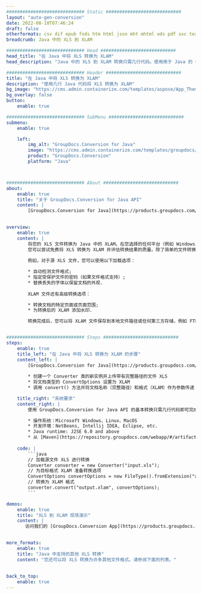 ```yaml
---
############################# Static ############################
layout: "auto-gen-conversion"
date: 2022-08-10T07:46:24
draft: false
otherformats: csv dif epub fods htm html json mht mhtml ods pdf sxc tex tsv xlam xls xlsb xlsm xlsx xlt xltm xltx xml xps
breadcrumb: Java 中的 XLS 到 XLAM

############################# Head ############################
head_title: "在 Java 中将 XLS 转换为 XLAM"
head_description: "Java 中的 XLS 到 XLAM 转换只需几行代码。使用用于 Java 的 GroupDocs 文档转换 API 转换 160 多种文件格式"

############################# Header ############################
title: "在 Java 中将 XLS 转换为 XLAM"
description: "使用几行 Java 代码将 XLS 转换为 XLAM"
bg_image: "https://cms.admin.containerize.com/templates/aspose/App_Themes/V3/images/bg/header1.png"
bg_overlay: false
button:
    enable: true

############################# SubMenu ############################
submenu:
    enable: true

    left:
        img_alt: "GroupDocs.Conversion for Java"
        image: "https://cms.admin.containerize.com/templates/groupdocs/images/product-logos/90x90-noborder/groupdocs-conversion-java.png"
        product: "GroupDocs.Conversion"
        platform: "Java"



############################# About ############################
about:
    enable: true
    title: "关于 GroupDocs.Conversion for Java API"
    content: |
        [GroupDocs.Conversion for Java](https://products.groupdocs.com/conversion/java/) 是一种高级文件格式转换 API，用于在 Microsoft Office、OpenDocument、PDF、HTML、电子邮件、CAD 等流行图像和文档格式之间进行转换。只需几行代码即可完成更多工作。本机 API 会自动检测原始文档的格式，并提供许多选项来自定义转换后的文档。除了从文档中提取信息的功能外，它还默认支持将转换结果缓存到本地磁盘。但是，任何类型的缓存存储都可以通过实施适当的接口来支持 - Amazon S3、Dropbox、Google Drive、Windows Azure、Reddis 或任何其他接口。
    

overview:
    enable: true
    content: |
        将您的 XLS 文件转换为 Java 中的 XLAM。在您选择的任何平台（例如 Windows、Linux、macOS）上，只需几行 Java 代码。
        您可以尝试免费将 XLS 转换为 XLAM 并评估转换结果的质量。除了简单的文件转换脚本外，您还可以尝试更复杂的选项来加载 XLS 源文件并存储 XLAM 输出。 
        
        例如，对于源 XLS 文件，您可以使用以下加载选项：

        * 自动检测文件格式;
        * 指定受保护文件的密码（如果文件格式支持）;
        * 替换丢失的字体以保留文档的外观.
        
        XLAM 文件还有高级转换选项：

        * 转换文档的特定页面或页面范围;
        * 为转换后的 XLAM 添加水印.

        转换完成后，您可以将 XLAM 文件保存到本地文件路径或任何第三方存储，例如 FTP、Amazon S3、Google Drive、Dropbox 等。请注意 - 转换 XLS到 XLAM，您不需要安装任何额外的软件，例如 MS Office、Open Office、Adobe Acrobat Reader 等。


############################# Steps ############################
steps:
    enable: true
    title_left: "在 Java 中将 XLS 转换为 XLAM 的步骤"
    content_left: |
        [GroupDocs.Conversion for Java](https://products.groupdocs.com/conversion/java/) 允许开发人员使用几行代码轻松地将 XLS 文件转换为 XLAM。
        
        * 创建一个 Converter 类的新实例并上传带有完整路径的文件 XLS
        * 将文档类型的 ConvertOptions 设置为 XLAM
        * 调用 convert() 方法并将文档名称（完整路径）和格式（XLAM）作为参数传递

    title_right: "系统要求"
    content_right: |
        使用 GroupDocs.Conversion for Java API 的基本转换只需几行代码即可完成。所有主要平台和操作系统都支持我们的 API。在执行以下代码之前，请确保您的系统上安装了以下先决条件。

        * 操作系统：Microsoft Windows、Linux、MacOS
        * 开发环境：NetBeans, Intellij IDEA, Eclipse, etc.
        * Java runtime: J2SE 6.0 and above
        * 从 [Maven](https://repository.groupdocs.com/webapp/#/artifacts/browse/tree/General/repo/com/groupdocs/groupdocs-conversion) 获取最新的 GroupDocs.Conversion for Java
         
    code: |
        ```java    
        // 加载源文件 XLS 进行转换
        Converter converter = new Converter("input.xls");
        // 为目标格式 XLAM 准备转换选项
        ConvertOptions convertOptions = new FileType().fromExtension("xlam").getConvertOptions();
        // 转换为 XLAM 格式
        converter.convert("output.xlam", convertOptions);
        ```

demos:
    enable: true
    title: "XLS 到 XLAM 现场演示"
    content: |
       访问我们的 [GroupDocs.Conversion App](https://products.groupdocs.app/conversion/family) 网站并立即尝试 XLS 到 XLAM 转换。免费演示具有以下好处
          

more_formats:
    enable: true
    title: "Java 中支持的其他 XLS 转换"
    content: "您还可以将 XLS 转换为许多其他文件格式。请参阅下面的列表。"
       
       
back_to_top:
    enable: true
---
```

